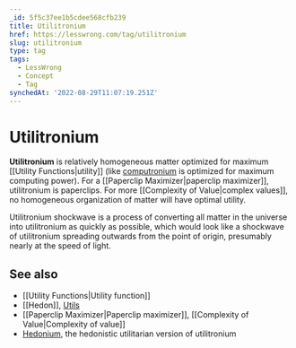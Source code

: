 ```yaml
---
_id: 5f5c37ee1b5cdee568cfb239
title: Utilitronium
href: https://lesswrong.com/tag/utilitronium
slug: utilitronium
type: tag
tags:
  - LessWrong
  - Concept
  - Tag
synchedAt: '2022-08-29T11:07:19.251Z'
---
```

# Utilitronium

**Utilitronium** is relatively homogeneous matter optimized for maximum [[Utility Functions|utility]] (like [computronium](https://en.wikipedia.org/wiki/Computronium) is optimized for maximum computing power). For a [[Paperclip Maximizer|paperclip maximizer]], utilitronium is paperclips. For more [[Complexity of Value|complex values]], no homogeneous organization of matter will have optimal utility.

Utilitronium shockwave is a process of converting all matter in the universe into utilitronium as quickly as possible, which would look like a shockwave of utilitronium spreading outwards from the point of origin, presumably nearly at the speed of light.

## See also

- [[Utility Functions|Utility function]]
- [[Hedon]], [Utils](https://wiki.lesswrong.com/wiki/Utils)
- [[Paperclip Maximizer|Paperclip maximizer]], [[Complexity of Value|Complexity of value]]
- [Hedonium](https://wiki.lesswrong.com/wiki/Hedonium), the hedonistic utilitarian version of utilitronium